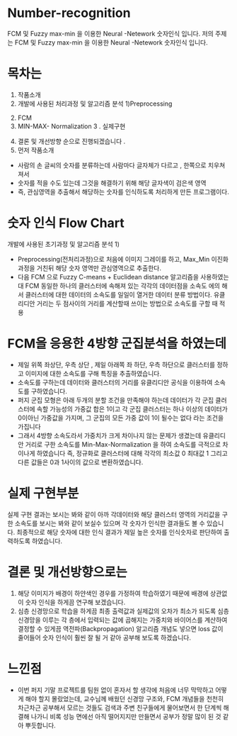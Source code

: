 # Number-recognition
FCM 및 Fuzzy max-min 을 이용한 Neural -Netework 숫자인식 입니다.
저의 주제는 FCM 및 Fuzzy max-min 을 이용한 Neural -Netework 숫자인식 입니다.

# 목차는 
1. 작품소개 
2. 개발에 사용된 처리과정 및 알고리즘 분석
  1)Preprocessing 
  2) FCM
  3) MIN-MAX- Normalization 
3 . 실제구현
4. 결론 및 개선방향 순으로 진행되겠습니다 .
5. 먼저 작품소개 

- 사람의 손 글씨의 숫자를 분류하는데 사람마다 글자체가 다르고 , 한쪽으로 치우쳐져서 
- 숫자를 적을 수도 있는데 그것을 해결하기 위해 해당 글자색이 검은색 영역 
- 즉, 관심영역을 추출해서 해당하는 숫자를 인식하도록 처리하게 만든 프로그램이다. 

# 숫자 인식 Flow Chart

개발에 사용된 초기과정 및 알고리즘 분석 1) 
- Preprocessing(전처리과정)으로 
  처음에 이미지 그레이를 하고, Max_Min 이진화과정을 거친뒤 
  해당 숫자 영역만 관심영역으로 추출한다.
- 다음 FCM 으로 
  Fuzzy C-means + Euclidean distance 알고리즘을 사용하였는대
  FCM  동일한 하나의 클러스터에 속해져 있는 각각의 데이터점을 소속도 에의 해서 
  클러스터에 대한 데이터의 소속도를 일일이 열거한 데이터 분류 방법이다. 
  유클리디안 거리는 두 점사이의 거리를 계산할때 쓰이는 방법으로 소속도를 구할 때 적용

# FCM을 응용한 4방향 군집분석을 하였는데 
- 제일 위쪽 좌상단, 우측 상단 , 제일 아래쪽 좌 하단, 우측 하단으로 클러스터를 정하고 
  이미지에 대한 소속도를 구해 특징을 추출하였습니다.
- 소속도를 구하는데 데이터와 클러스터의 거리를 유클리디안 공식을 이용하여 소속도를 구하였습니다.
- 퍼지 군집 모형은 아래 두개의 분할 조건을 만족해야 하는데
  데이터가 각 군집 클러스터에 속할 가능성의 가중값 합은 1이고
  각 군집 클러스터는 하나 이상의 데이터가 0이아닌 가중값을 가지며, 그 군집의 모든 가중 값이 1이 될수는 없다 라는 조건을 가집니다 
- 그래서 4방향 소속도라서 가중치가 크게 차이나지 않는 문제가 생겼는데 
   유클리디안 거리로 구한 소속도를 Min-Max-Normalization 을 하여 소속도를 극적으로 차이나게 하였습니다
   즉, 정규화로 클러스터에 대해 각각의 최소값 0 최대값 1 그리고 다른 값들은  0과 1사이의 값으로 변환하였습니다. 

# 실제 구현부분
실제 구현 결과는 보시는 봐와 같이 아까 각데이터와 해당 클러스터 영역의 거리값을 구한 소속도를 
보시는 봐와 같이 보실수 있으며 각 숫자가 인식한 결과들도 볼 수 있습니다.
최종적으로 해당 숫자에 대한 인식 결과가 제일 높은 숫자를 인식숫자로 판단하여 출력하도록 하였습니다.
# 결론 및 개선방향으로는
 1. 해당 이미지가 배경이 하얀색인 경우를 가정하여 학습하였기 때문에 배경에 상관없이 숫자 인식을 하게끔 연구해 보겠습니다.
 2. 심층 신경망으로 학습을 하게끔 최종 출력값과 실제값의 오차가 최소가 되도록 
    심층 신경망을 이루는 각 층에서 입력되는 값에 곱해지는 가중치와 바이어스를 계산하여 결정할 수 있게끔 
    역전파(Backpropagation) 알고리즘 개념도 넣으면 loss 값이 줄어들어 숫자 인식이 훨씬 잘 될 거 같아 공부해 보도록 하겠습니다.
# 느낀점
- 이번 퍼지 기말 프로젝트를 팀원 없이 혼자서 할 생각에 처음에 너무 막막하고 어떻게 해야 할지 몰랐었는데, 
  교수님께 배웠던 신경망 구조와, FCM 개념들을 천천히 차근차근 공부해서 모르는 것들도 검색과 주변 친구들에게 물어보면서 
  한 단계씩 해결해 나가니 비록 성능 면에선 아직 떨어지지만 만들면서 공부가 정말 많이 된 것 같아 뿌듯합니다. 
